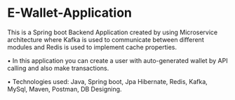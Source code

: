 # E-Wallet-Application
This is a Spring boot Backend Application created by using Microservice architecture where Kafka is used to communicate between different modules and Redis is used to implement cache properties.

• In this application you can create a user with auto-generated wallet
by API calling and also make transactions.

• Technologies used: Java, Spring boot, Jpa Hibernate, Redis, Kafka,
MySql, Maven, Postman, DB Designing.
